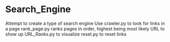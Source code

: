 # Search_Engine
Attempt to create a type of search engine
Use crawler.py to look for links in a page
rank_page.py ranks pages in order, highest being most likely URL to show up
URL_Ranks.py to visualize
reset.py to reset links

